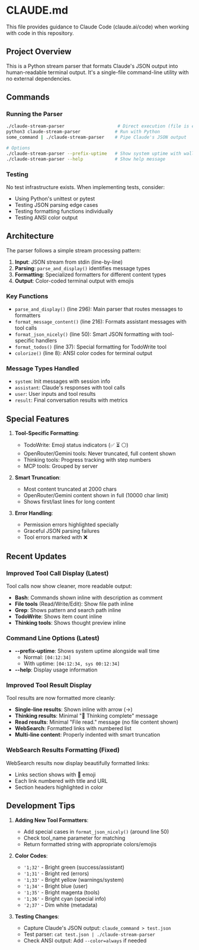 # CLAUDE.md

This file provides guidance to Claude Code (claude.ai/code) when working with code in this repository.

## Project Overview

This is a Python stream parser that formats Claude's JSON output into human-readable terminal output. It's a single-file command-line utility with no external dependencies.

## Commands

### Running the Parser
```bash
./claude-stream-parser                    # Direct execution (file is executable)
python3 claude-stream-parser             # Run with Python  
some_command | ./claude-stream-parser    # Pipe Claude's JSON output

# Options
./claude-stream-parser --prefix-uptime   # Show system uptime with wall time
./claude-stream-parser --help            # Show help message
```

### Testing
No test infrastructure exists. When implementing tests, consider:
- Using Python's unittest or pytest
- Testing JSON parsing edge cases
- Testing formatting functions individually
- Testing ANSI color output

## Architecture

The parser follows a simple stream processing pattern:
1. **Input**: JSON stream from stdin (line-by-line)
2. **Parsing**: `parse_and_display()` identifies message types
3. **Formatting**: Specialized formatters for different content types
4. **Output**: Color-coded terminal output with emojis

### Key Functions

- `parse_and_display()` (line 296): Main parser that routes messages to formatters
- `format_message_content()` (line 216): Formats assistant messages with tool calls
- `format_json_nicely()` (line 50): Smart JSON formatting with tool-specific handlers
- `format_todos()` (line 37): Special formatting for TodoWrite tool
- `colorize()` (line 8): ANSI color codes for terminal output

### Message Types Handled
- `system`: Init messages with session info
- `assistant`: Claude's responses with tool calls
- `user`: User inputs and tool results
- `result`: Final conversation results with metrics

## Special Features

1. **Tool-Specific Formatting**:
   - TodoWrite: Emoji status indicators (✅ ⏳ ⚪)
   - OpenRouter/Gemini tools: Never truncated, full content shown
   - Thinking tools: Progress tracking with step numbers
   - MCP tools: Grouped by server

2. **Smart Truncation**:
   - Most content truncated at 2000 chars
   - OpenRouter/Gemini content shown in full (10000 char limit)
   - Shows first/last lines for long content

3. **Error Handling**:
   - Permission errors highlighted specially
   - Graceful JSON parsing failures
   - Tool errors marked with ❌

## Recent Updates

### Improved Tool Call Display (Latest)
Tool calls now show cleaner, more readable output:
- **Bash**: Commands shown inline with description as comment
- **File tools** (Read/Write/Edit): Show file path inline
- **Grep**: Shows pattern and search path inline
- **TodoWrite**: Shows item count inline
- **Thinking tools**: Shows thought preview inline

### Command Line Options (Latest)
- **--prefix-uptime**: Shows system uptime alongside wall time
  - Normal: `[04:12:34]`
  - With uptime: `[04:12:34, sys 00:12:34]`
- **--help**: Display usage information

### Improved Tool Result Display 
Tool results are now formatted more cleanly:
- **Single-line results**: Shown inline with arrow (→)
- **Thinking results**: Minimal "🧠 Thinking complete" message
- **Read results**: Minimal "File read." message (no file content shown)
- **WebSearch**: Formatted links with numbered list
- **Multi-line content**: Properly indented with smart truncation

### WebSearch Results Formatting (Fixed)
WebSearch results now display beautifully formatted links:
- Links section shows with 🔗 emoji
- Each link numbered with title and URL
- Section headers highlighted in color

## Development Tips

1. **Adding New Tool Formatters**:
   - Add special cases in `format_json_nicely()` (around line 50)
   - Check tool_name parameter for matching
   - Return formatted string with appropriate colors/emojis

2. **Color Codes**:
   - `'1;32'` - Bright green (success/assistant)
   - `'1;31'` - Bright red (errors)
   - `'1;33'` - Bright yellow (warnings/system)
   - `'1;34'` - Bright blue (user)
   - `'1;35'` - Bright magenta (tools)
   - `'1;36'` - Bright cyan (special info)
   - `'2;37'` - Dim white (metadata)

3. **Testing Changes**:
   - Capture Claude's JSON output: `claude_command > test.json`
   - Test parser: `cat test.json | ./claude-stream-parser`
   - Check ANSI output: Add `--color=always` if needed